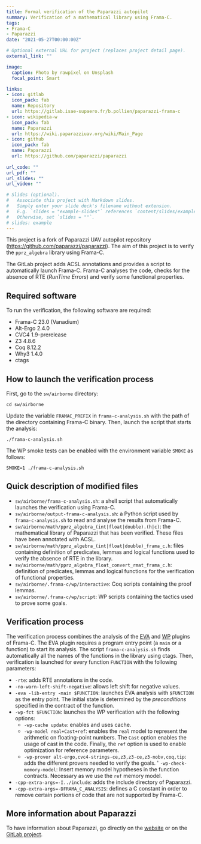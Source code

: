 ```yaml
---
title: Formal verification of the Paparazzi autopilot
summary: Verification of a mathematical library using Frama-C.
tags:
- Frama-C
- Paparazzi
date: "2021-05-27T00:00:00Z"

# Optional external URL for project (replaces project detail page).
external_link: ""

image:
  caption: Photo by rawpixel on Unsplash
  focal_point: Smart

links:
- icon: gitlab
  icon_pack: fab
  name: Repository
  url: https://gitlab.isae-supaero.fr/b.pollien/paparazzi-frama-c
- icon: wikipedia-w
  icon_pack: fab
  name: Paparazzi
  url: https://wiki.paparazziuav.org/wiki/Main_Page
- icon: github
  icon_pack: fab
  name: Paparazzi
  url: https://github.com/paparazzi/paparazzi
  
url_code: ""
url_pdf: ""
url_slides: ""
url_video: ""

# Slides (optional).
#   Associate this project with Markdown slides.
#   Simply enter your slide deck's filename without extension.
#   E.g. `slides = "example-slides"` references `content/slides/example-slides.md`.
#   Otherwise, set `slides = ""`.
# slides: example
---
```


This project is a fork of Paparazzi UAV autopilot repository
(https://github.com/paparazzi/paparazzi). The aim of this project is
to verify the `pprz_algebra` library using Frama-C.

The GitLab project adds ACSL annotations and provides a script to
automatically launch Frama-C. Frama-C analyses the code, checks for
the absence of RTE (_RunTime Errors_) and verify some functional
properties.

Required software
-----------------
To run the verification, the following software are required:

- Frama-C 23.0 (Vanadium)
- Alt-Ergo 2.4.0
- CVC4 1.9-prerelease
- Z3 4.8.6
- Coq 8.12.2
- Why3 1.4.0
- ctags

How to launch the verification process
--------------------------------------

First, go to the `sw/airborne` directory:

```
cd sw/airborne
```

Update the variable `FRAMAC_PREFIX` in `frama-c-analysis.sh`
with the path of the directory containing Frama-C binary. Then,
launch the script that starts the analysis:

```
./frama-c-analysis.sh
```

The WP smoke tests can be enabled with the environment variable
`SMOKE` as follows:

```
SMOKE=1 ./frama-c-analysis.sh
```

Quick description of modified files
------------------------------------

- `sw/airborne/frama-c-analysis.sh`: a shell script that automatically
launches the verification using Frama-C.
- `sw/airborne/output-frama-c-analysis.sh`: a Python script used by
`frama-c-analysis.sh` to read and analyse the results from Frama-C.
- `sw/airborne/math/pprz_algebra_(int|float|double).(h|c)`: the
mathematical library of Paparazzi that has been verified. These files
have been annotated with ACSL.
- `sw/airborne/math/pprz_algebra_(int|float|double)_frama_c.h`: files
containing definition of predicates, lemmas and logical functions used
to verify the absence of RTE in the library.
- `sw/airborne/math/pprz_algebra_float_convert_rmat_frama_c.h`:
definition of predicates, lemmas and logical functions for the
verification of functional properties.
- `sw/airborne/.frama-c/wp/interactive`: Coq scripts containing the
proof lemmas.
- `sw/airborne/.frama-c/wp/script`: WP scripts containing the tactics
used to prove some goals.

Verification process
---------------------

The verification process combines the analysis of the
[EVA](https://frama-c.com/fc-plugins/eva.html) and
[WP](https://frama-c.com/fc-plugins/wp.html) plugins of Frama-C. The
EVA plugin requires a program entry point (a `main` or a function) to
start its analysis. The script `frama-c-analysis.sh` finds
automatically all the names of the functions in the library using
ctags. Then, verification is launched for every function `FUNCTION`
with the following parameters:

- `-rte`: adds RTE annotations in the code.
- `-no-warn-left-shift-negative`: allows left shift for negative values.
- `-eva -lib-entry -main $FUNCTION`: launches EVA analysis with
`$FUNCTION` as the entry point. The initial state is determined by
the _preconditions_ specified in the contract of the function.
- `-wp-fct $FUNCTION`: launches the WP verification with the following
  options:
  - `-wp-cache update`: enables and uses cache.
  - `-wp-model real+Cast+ref`: enables the `real` model to represent the
  arithmetic on floating-point numbers. The `Cast` option enables the
  usage of cast in the code. Finally, the `ref` option is used to enable optimization for reference parameters.
  - `-wp-prover alt-ergo,cvc4-strings-ce,z3,z3-ce,z3-nobv,coq,tip`:
  adds the different provers needed to verify the goals.
  ' `-wp-check-memory-model`: Insert memory model hypotheses in the function contracts. Necessary as we use the `ref` memory model.
- `-cpp-extra-args=-I../include`: adds the include directory of
  Paparazzi.
- `-cpp-extra-args=-DFRAMA_C_ANALYSIS`: defines a C constant in order
  to remove certain portions of code that are not supported by
  Frama-C.

<!-- Quick link to functions described in FMICS 2021 paper
-----------------------------------------------------

- the
  [`float_rmat_of_quat`](https://gitlab.isae-supaero.fr/b.pollien/paparazzi-frama-c/-/blob/fmics-2021/sw/airborne/math/pprz_algebra_float.h#L633)
  function
- the
  [`float_quat_of_rmat`](https://gitlab.isae-supaero.fr/b.pollien/paparazzi-frama-c/-/blob/fmics-2021/sw/airborne/math/pprz_algebra_float.h#L946)
  function
- the
  [`float_rmat_of_eulers_321`](https://gitlab.isae-supaero.fr/b.pollien/paparazzi-frama-c/-/blob/fmics-2021/sw/airborne/math/pprz_algebra_float.h#L612)
  function
- the
  [`float_rmat_of_eulers_312`](https://gitlab.isae-supaero.fr/b.pollien/paparazzi-frama-c/-/blob/fmics-2021/sw/airborne/math/pprz_algebra_float.h#L620)
  function -->


More information about Paparazzi
--------------------------------

To have information about Paparazzi, go directly on the
[website](https://wiki.paparazziuav.org/wiki/Main_Page) or on the
[GitLab project](https://github.com/paparazzi/paparazzi).
